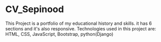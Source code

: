 # CV_Sepinood

This Project is a portfolio of my educational history and skills. it has 6 sections and it's also responsive.
Technologies used in this project are: HTML, CSS, JavaScript, Bootstrap, python(Django)

